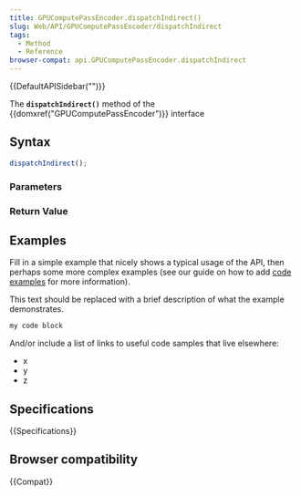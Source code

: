 ```yaml
---
title: GPUComputePassEncoder.dispatchIndirect()
slug: Web/API/GPUComputePassEncoder/dispatchIndirect
tags:
  - Method
  - Reference
browser-compat: api.GPUComputePassEncoder.dispatchIndirect
---
```

{{DefaultAPISidebar("")}}

The **`dispatchIndirect()`** method of the {{domxref("GPUComputePassEncoder")}} interface 

## Syntax

```js
dispatchIndirect();
```

### Parameters



### Return Value



## Examples

Fill in a simple example that nicely shows a typical usage of the API, then perhaps some more complex examples (see our guide on how to add [code examples](/en-US/docs/MDN/Contribute/Structures/Code_examples) for more information).

This text should be replaced with a brief description of what the example demonstrates.

```js
my code block
```

And/or include a list of links to useful code samples that live elsewhere:

*   x
*   y
*   z

## Specifications

{{Specifications}}

## Browser compatibility

{{Compat}}

